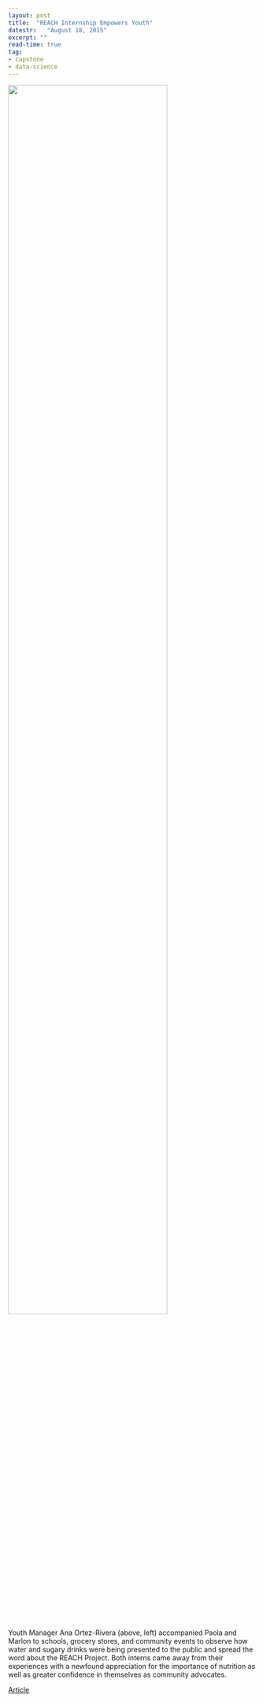 ```yaml
---
layout: post
title:  "REACH Internship Empowers Youth"
datestr:   "August 18, 2015"
excerpt: ""
read-time: true
tag:
- capstone
- data-science
---
```


<img src="http://avancegw.org/wp-content/uploads/2015/09/intern4.jpg" style="width:80%">

Youth Manager Ana Ortez-Rivera (above, left) accompanied Paola and Marlon to schools, grocery stores, and community events to observe how water and sugary drinks were being presented to the public and spread the word about the REACH Project. Both interns came away from their experiences with a newfound appreciation for the importance of nutrition as well as greater confidence in themselves as community advocates.

<a href="http://avancegw.org/page/15/" class="btn btn-primary">Article</a>
